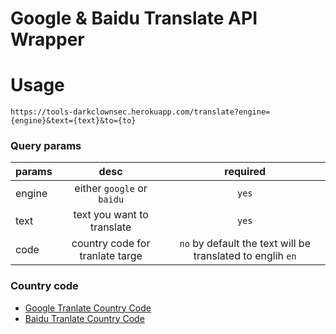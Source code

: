 # Google & Baidu Translate API Wrapper

# Usage
```
https://tools-darkclownsec.herokuapp.com/translate?engine={engine}&text={text}&to={to}
```
### Query params
| params        | desc | required |
| --------------- |:---------:|:---------:|
| engine | either `google` or `baidu` | `yes` |
| text | text you want to translate | `yes` |
| code | country code for tranlate targe | `no` by default the text will be translated to englih `en` |

### Country code
- [Google Tranlate Country Code](https://cloud.google.com/translate/docs/languages)
- [Baidu Tranlate Country Code](http://api.fanyi.baidu.com/api/trans/product/apidoc#languageList)
